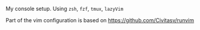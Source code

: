 My console setup. Using `zsh`, `fzf`, `tmux`, `lazyVim`

Part of the vim configuration is based on https://github.com/Civitasv/runvim
